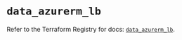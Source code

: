 # `data_azurerm_lb`

Refer to the Terraform Registry for docs: [`data_azurerm_lb`](https://registry.terraform.io/providers/hashicorp/azurerm/3.99.0/docs/data-sources/lb).
